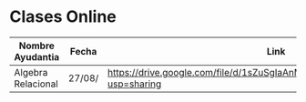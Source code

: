 # Clases Online

| Nombre Ayudantia | Fecha | Link |
|--------------|-------|------|
|Algebra Relacional  |27/08/ |https://drive.google.com/file/d/1sZuSgIaAnM43PmZoixrATPRruchiLuDV/view?usp=sharing|

